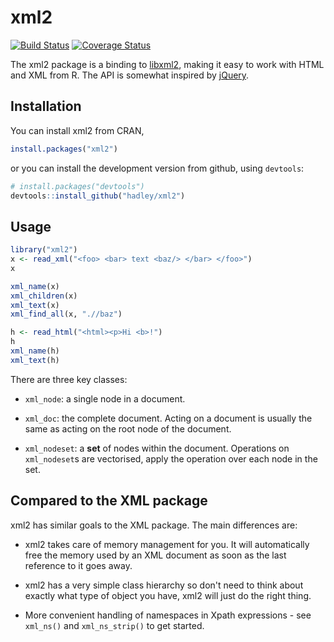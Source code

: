 # xml2
[![Build Status](https://travis-ci.org/hadley/xml2.svg?branch=master)](https://travis-ci.org/hadley/xml2)
[![Coverage Status](https://img.shields.io/codecov/c/github/hadley/xml2/master.svg)](https://codecov.io/github/hadley/xml2?branch=master)

The xml2 package is a binding to [libxml2](http://xmlsoft.org), making it easy to work with HTML and XML from R. The API is somewhat inspired by [jQuery](http://jquery.com).

## Installation

You can install xml2 from CRAN, 

```R
install.packages("xml2")
```

or you can install the development version from github, using `devtools`:

```R
# install.packages("devtools")
devtools::install_github("hadley/xml2")
```

## Usage

```R
library("xml2")
x <- read_xml("<foo> <bar> text <baz/> </bar> </foo>")
x

xml_name(x)
xml_children(x)
xml_text(x)
xml_find_all(x, ".//baz")

h <- read_html("<html><p>Hi <b>!")
h
xml_name(h)
xml_text(h)
```

There are three key classes:

* `xml_node`: a single node in a document.

* `xml_doc`: the complete document. Acting on a document is usually the same 
  as acting on the root node of the document.

* `xml_nodeset`: a __set__ of nodes within the document. Operations on 
  `xml_nodeset`s are vectorised, apply the operation over each node in the set.

## Compared to the XML package

xml2 has similar goals to the XML package. The main differences are:

* xml2 takes care of memory management for you. It will automatically
  free the memory used by an XML document as soon as the last reference
  to it goes away.

* xml2 has a very simple class hierarchy so don't need to think about exactly 
  what type of object you have, xml2 will just do the right thing.

* More convenient handling of namespaces in Xpath expressions - see `xml_ns()` 
  and `xml_ns_strip()` to get started.
